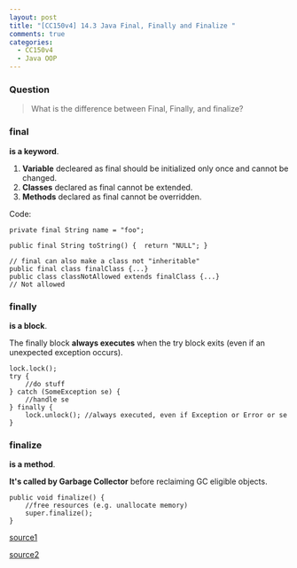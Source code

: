 ```yaml
---
layout: post
title: "[CC150v4] 14.3 Java Final, Finally and Finalize "
comments: true
categories:
  - CC150v4
  - Java OOP
---
```


### Question

> What is the difference between Final, Finally, and finalize?

### final

**is a keyword**.

1. **Variable** decleared as final should be initialized only once and cannot be changed.
1. **Classes** declared as final cannot be extended.
1. **Methods** declared as final cannot be overridden.

Code:

    private final String name = "foo";

    public final String toString() {  return "NULL"; }

    // final can also make a class not "inheritable"
    public final class finalClass {...}
    public class classNotAllowed extends finalClass {...}
    // Not allowed

### finally

**is a block**.

The finally block **always executes** when the try block exits (even if an unexpected exception occurs).

    lock.lock();
    try {
        //do stuff
    } catch (SomeException se) {
        //handle se
    } finally {
        lock.unlock(); //always executed, even if Exception or Error or se
    }

### finalize

**is a method**.

**It's called by Garbage Collector** before reclaiming GC eligible objects.

    public void finalize() {
        //free resources (e.g. unallocate memory)
        super.finalize();
    }

[source1](http://www.java2novice.com/java_interview_questions/final-finally-finalize/)

[source2](http://javarevisited.blogspot.sg/2012/11/difference-between-final-finally-and-finalize-java.html)
